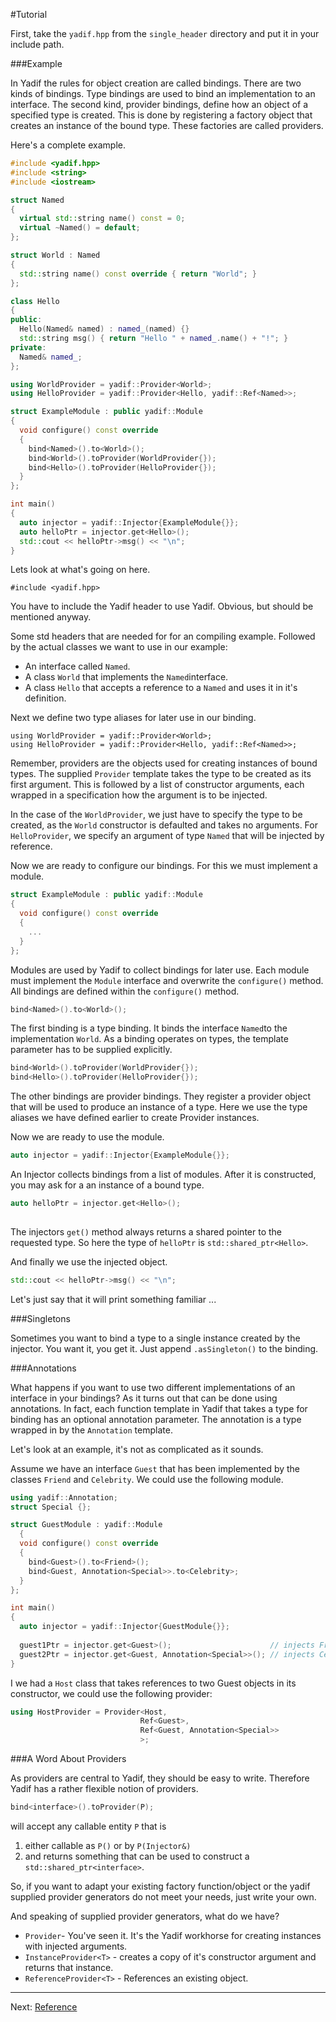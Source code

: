 #Tutorial

First, take the `yadif.hpp` from the `single_header` directory and put it in your include path.

###Example

In Yadif the rules for object creation are called bindings. There are two kinds of bindings. Type bindings are used to bind an implementation to an interface. The second kind, provider bindings, define how an object of a specified type is created. This is done by registering a factory object that creates an instance of the bound type. These factories are called providers.


Here's a complete example. 

```c++
#include <yadif.hpp>
#include <string>
#include <iostream>

struct Named
{
  virtual std::string name() const = 0;
  virtual ~Named() = default;
};

struct World : Named
{
  std::string name() const override { return "World"; }
};

class Hello
{
public:
  Hello(Named& named) : named_(named) {}
  std::string msg() { return "Hello " + named_.name() + "!"; }
private:
  Named& named_;
};

using WorldProvider = yadif::Provider<World>;
using HelloProvider = yadif::Provider<Hello, yadif::Ref<Named>>;

struct ExampleModule : public yadif::Module
{
  void configure() const override
  {
    bind<Named>().to<World>();
    bind<World>().toProvider(WorldProvider{});
    bind<Hello>().toProvider(HelloProvider{});
  }
};

int main()
{
  auto injector = yadif::Injector{ExampleModule{}};
  auto helloPtr = injector.get<Hello>();
  std::cout << helloPtr->msg() << "\n";
}
```

Lets look at what's going on here.


```
#include <yadif.hpp>

```

You have to include the Yadif header to use Yadif. Obvious, but should be mentioned anyway.

Some std headers that are needed for for an compiling example. Followed by the actual classes we want to use in our example:

* An interface called `Named`.
* A class `World` that implements the `Named`interface.
* A class `Hello` that accepts a reference to a `Named` and uses it in it's definition. 

Next we define two type aliases for later use in our binding.

```
using WorldProvider = yadif::Provider<World>;
using HelloProvider = yadif::Provider<Hello, yadif::Ref<Named>>;
```

Remember, providers are the objects used for creating instances of bound types. The supplied `Provider` template takes the type to be created as its first argument. This is followed by a list of constructor arguments, each wrapped in a specification how the argument is to be injected.

In the case of the `WorldProvider`, we just have to specify the type to be created, as the `World` constructor is defaulted and takes no arguments. For `HelloProvider`, we specify an argument of type `Named` that will be injected by reference.

Now we are ready to configure our bindings. For this we must implement a module.

```c++
struct ExampleModule : public yadif::Module
{
  void configure() const override
  {
    ...
  }
};

```

Modules are used by Yadif to collect bindings for later use. Each module must implement the `Module` interface and overwrite the `configure()` method. All bindings are defined within the `configure()` method.

```c++
bind<Named>().to<World>();
```

The first binding is a type binding. It binds the interface `Named`to the implementation `World`. As a binding operates on types, the template parameter has to be supplied explicitly.

```c++
bind<World>().toProvider(WorldProvider{});
bind<Hello>().toProvider(HelloProvider{});
```  

The other bindings are provider bindings. They register a provider object that will be used to produce an instance of a type. Here we use the type aliases we have defined earlier to create Provider instances.

Now we are ready to use the module.

```c++
auto injector = yadif::Injector{ExampleModule{}};
```

An Injector collects bindings from a list of modules. After it is constructed, you may ask for a an instance of a bound type.

```c++
auto helloPtr = injector.get<Hello>();
	
```

The injectors `get()` method always returns a shared pointer to the requested type. So here the type of `helloPtr` is `std::shared_ptr<Hello>`.

And finally we use the injected object.

```c++
std::cout << helloPtr->msg() << "\n";
```

Let's just say that it will print something familiar ...

###Singletons

Sometimes you want to bind a type to a single instance created by the injector. You want it, you get it. Just append `.asSingleton()` to the binding.

###Annotations

What happens if you want to use two different implementations of an interface in your bindings? As it turns out that can be done using annotations. In fact, each function template in Yadif that takes a type for binding has an optional annotation parameter. The annotation is a type wrapped in by the `Annotation` template. 

Let's look at an example, it's not as complicated as it sounds.

Assume we have an interface `Guest` that has been implemented by the classes `Friend` and `Celebrity`. We could use the following module.

```c++
using yadif::Annotation;
struct Special {};

struct GuestModule : yadif::Module
  {
  void configure() const override
  {
    bind<Guest>().to<Friend>();
    bind<Guest, Annotation<Special>>.to<Celebrity>;
  }
};

int main()
{
  auto injector = yadif::Injector{GuestModule{}};
  
  guest1Ptr = injector.get<Guest>();                      // injects Friend instance
  guest2Ptr = injector.get<Guest, Annotation<Special>>(); // injects Celebrity instance
}
```

I we had a `Host` class that takes references to two Guest objects in its constructor, we could use the following provider:

```c++
using HostProvider = Provider<Host,
                             Ref<Guest>,
                             Ref<Guest, Annotation<Special>>
                             >;
```

###A Word About Providers

As providers are central to Yadif, they should be easy to write. Therefore Yadif has a rather flexible notion of providers.

```c++
bind<interface>().toProvider(P);
``` 

will accept any callable entity `P` that is

1. either callable as `P()` or by `P(Injector&)`
2. and returns something that can be used to construct a `std::shared_ptr<interface>`.

So, if you want to adapt your existing factory function/object or the yadif supplied provider generators do not meet your needs, just write your own. 


And speaking of supplied provider generators, what do we have?

* `Provider`- You've seen it. It's the Yadif workhorse for creating instances with injected arguments.
* `InstanceProvider<T>` - creates a copy of it's constructor argument and returns that instance.
* `ReferenceProvider<T>` - References an existing object.


---

Next: [Reference](reference.md)
